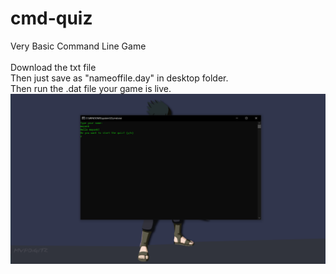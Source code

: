 # cmd-quiz
Very Basic Command Line Game<br>
<br>
Download the txt file<br>
Then just save as "nameoffile.day" in desktop folder. <br>
Then run the .dat file your game is live.<br>
<img src="Let's%20go.png">
